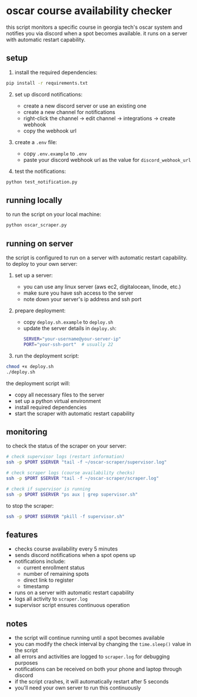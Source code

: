 # oscar course availability checker

this script monitors a specific course in georgia tech's oscar system and notifies you via discord when a spot becomes available. it runs on a server with automatic restart capability.

## setup

1. install the required dependencies:
```bash
pip install -r requirements.txt
```

2. set up discord notifications:
   - create a new discord server or use an existing one
   - create a new channel for notifications
   - right-click the channel → edit channel → integrations → create webhook
   - copy the webhook url

3. create a `.env` file:
   - copy `.env.example` to `.env`
   - paste your discord webhook url as the value for `discord_webhook_url`

4. test the notifications:
```bash
python test_notification.py
```

## running locally

to run the script on your local machine:
```bash
python oscar_scraper.py
```

## running on server

the script is configured to run on a server with automatic restart capability. to deploy to your own server:

1. set up a server:
   - you can use any linux server (aws ec2, digitalocean, linode, etc.)
   - make sure you have ssh access to the server
   - note down your server's ip address and ssh port

2. prepare deployment:
   - copy `deploy.sh.example` to `deploy.sh`
   - update the server details in `deploy.sh`:
     ```bash
     SERVER="your-username@your-server-ip"
     PORT="your-ssh-port"  # usually 22
     ```

3. run the deployment script:
```bash
chmod +x deploy.sh
./deploy.sh
```

the deployment script will:
- copy all necessary files to the server
- set up a python virtual environment
- install required dependencies
- start the scraper with automatic restart capability

## monitoring

to check the status of the scraper on your server:

```bash
# check supervisor logs (restart information)
ssh -p $PORT $SERVER "tail -f ~/oscar-scraper/supervisor.log"

# check scraper logs (course availability checks)
ssh -p $PORT $SERVER "tail -f ~/oscar-scraper/scraper.log"

# check if supervisor is running
ssh -p $PORT $SERVER "ps aux | grep supervisor.sh"
```

to stop the scraper:
```bash
ssh -p $PORT $SERVER "pkill -f supervisor.sh"
```

## features

- checks course availability every 5 minutes
- sends discord notifications when a spot opens up
- notifications include:
  - current enrollment status
  - number of remaining spots
  - direct link to register
  - timestamp
- runs on a server with automatic restart capability
- logs all activity to `scraper.log`
- supervisor script ensures continuous operation

## notes

- the script will continue running until a spot becomes available
- you can modify the check interval by changing the `time.sleep()` value in the script
- all errors and activities are logged to `scraper.log` for debugging purposes
- notifications can be received on both your phone and laptop through discord
- if the script crashes, it will automatically restart after 5 seconds
- you'll need your own server to run this continuously
